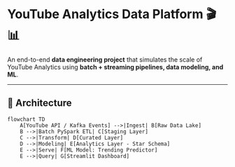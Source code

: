 # YouTube Analytics Data Platform 🎬📊

An end-to-end **data engineering project** that simulates the scale of YouTube Analytics using **batch + streaming pipelines, data modeling, and ML**.

---

## 🚀 Architecture

```mermaid
flowchart TD
    A[YouTube API / Kafka Events] -->|Ingest| B[Raw Data Lake]
    B -->|Batch PySpark ETL| C[Staging Layer]
    C -->|Transform| D[Curated Layer]
    D -->|Modeling| E[Analytics Layer - Star Schema]
    E -->|Serve| F[ML Model: Trending Predictor]
    E -->|Query| G[Streamlit Dashboard]

```

